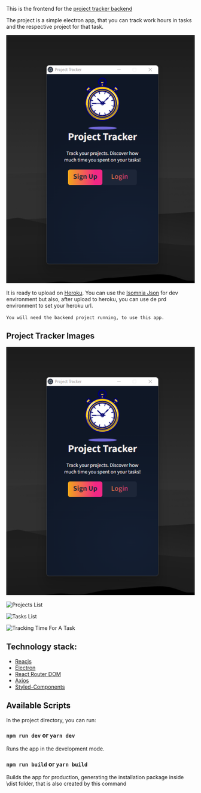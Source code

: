 This is the frontend for the [project tracker backend](https://github.com/brunomileto/project-tracker-backend)

The project is a simple electron app, that you can track work hours in tasks and the respective project for that task.

![App Image](https://github.com/brunomileto/project-tracker-backend/blob/master/docs/assets/imgs/Screenshot_04.png?raw=true)

It is ready to upload on [Heroku](https://heroku.com/). You can use the [Isomnia Json](https://github.com/brunomileto/project-tracker-backend/blob/master/Insomnia_2022-04-29.json) for dev environment but also, after upload to heroku, you can use de prd environment to set your heroku url.

`You will need the backend project running, to use this app.`

## Project Tracker Images

![App Image](https://github.com/brunomileto/project-tracker-backend/blob/master/docs/assets/imgs/Screenshot_04.png?raw=true)

![Projects List]()

![Tasks List]()

![Tracking Time For A Task]()

## Technology stack:

- [Reacjs](https://reactjs.org/)
- [Electron](https://www.electronjs.org/)
- [React Router DOM](https://v5.reactrouter.com/web/guides/quick-start)
- [Axios](https://axios-http.com/ptbr/docs/intro)
- [Styled-Components](https://styled-components.com/)


## Available Scripts

In the project directory, you can run:

### `npm run dev` or `yarn dev`

Runs the app in the development mode.

### `npm run build` or `yarn build`

Builds the app for production, generating the installation package inside \dist folder, that is also created by this command

